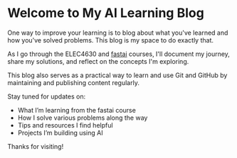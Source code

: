 # Welcome to My AI Learning Blog

One way to improve your learning is to blog about what you've learned and how you've solved problems. This blog is my space to do exactly that.

As I go through the ELEC4630 and [fastai](https://www.fast.ai/) courses, I'll document my journey, share my solutions, and reflect on the concepts I'm exploring.

This blog also serves as a practical way to learn and use Git and GitHub by maintaining and publishing content regularly.

Stay tuned for updates on:

- What I’m learning from the fastai course
- How I solve various problems along the way
- Tips and resources I find helpful
- Projects I’m building using AI

Thanks for visiting!
